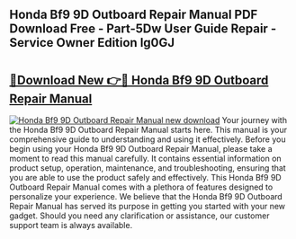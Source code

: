 ## Honda Bf9 9D Outboard Repair Manual PDF Download Free - Part-5Dw User Guide Repair - Service Owner Edition lg0GJ

# <h2><a href="http://bc61980.oget.top/?id=Honda+Bf9+9D+Outboard+Repair+Manual">🔗Download New 👉🔴 Honda Bf9 9D Outboard Repair Manual</a></h2>

[![Honda Bf9 9D Outboard Repair Manual new download](https://i.imgur.com/5g1atiW.png)](http://bc61980.oget.top/?id=Honda+Bf9+9D+Outboard+Repair+Manual)
Your journey with the Honda Bf9 9D Outboard Repair Manual starts here. This manual is your comprehensive guide to understanding and using it effectively. Before you begin using your Honda Bf9 9D Outboard Repair Manual, please take a moment to read this manual carefully. It contains essential information on product setup, operation, maintenance, and troubleshooting, ensuring that you are able to use the product safely and effectively. This Honda Bf9 9D Outboard Repair Manual comes with a plethora of features designed to personalize your experience. We believe that the Honda Bf9 9D Outboard Repair Manual has served its purpose in getting you started with your new gadget. Should you need any clarification or assistance, our customer support team is always available.

